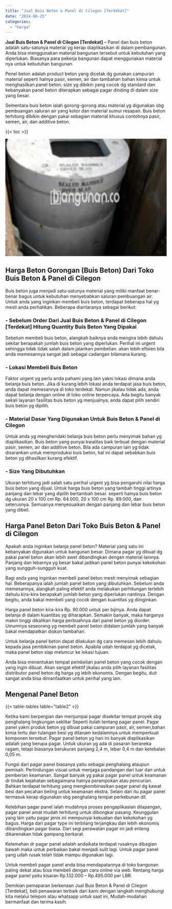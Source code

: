 ```yaml
---
title: "Jual Buis Beton & Panel di Cilegon [Terdekat]"
date: "2024-08-25"
categories: 
  - "harga"
---
```


**Jual Buis Beton & Panel di Cilegon \[Terdekat\]** – Panel dan buis beton adalah satu-satunya material yg kerap diaplikasikan di dalam pembangunan. Anda bisa menggunakan material bangunan tersebut untuk kebutuhan yang diperlukan. Biasanya para pekerja bangunan dapat menggunakan material nya untuk kebutuhan bangunan.

Penel beton adalah product beton yang dicetak dg gunakan campuran material seperti halnya pasir, semen, air dan tambahan bahan kimia untuk menghasilkan panel beton. size yg dibikin yang cocok dg standard dan kebanyakan panel beton diterapkan sebagai pagar dinding di dalam size yang besar.

Sementara buis beton ialah gorong-gorong atau material yg digunakan sbg pembuangan saluran air yang kotor dan material sumur resapan. Buis beton terhitung dibikin dengan pakai sebagian material khusus contohnya pasir, semen, air, dan additive beton.

{{< toc >}}

![Jual Buis Beton & Panel di Cilegon [Terdekat]](/images/jual-panel-buis-beton-murah-02.png)

## Harga Beton Gorongan (Buis Beton) Dari Toko Buis Beton & Panel di Cilegon

Buis beton juga menjadi satu-satunya material yang miliki manfaat benar-benar bagus untuk kebutuhan menyebabkan saluran pembuangan air. Untuk anda yang inginkan membeli buis beton, terdapat beberapa hal yg mesti anda perhatikan. Beberapa diantaranya sebagai berikut:

### \- Sebelum Order Dari Jual Buis Beton & Panel di Cilegon \[Terdekat\] Hitung Quantity Buis Beton Yang Dipakai

Sebelum membeli buis beton, alangkah baiknya anda mengira lebih dahulu sekitar berapakah jumlah buis beton yang diperlukan. Perihal ini urgent sehingga tidak tidak salah dalam jalankan pembelian. akan lebih efisien bila anda memesannya sangat jadi sebagai cadangan bilamana kurang.

### \- Lokasi Membeli Buis Beton

Faktor urgent yg perlu anda pahami yang lain yakni lokasi dimana anda belanja buis beton. Jika di kurang lebih lokasi anda terdapat jasa buis beton, anda dapat memesannya di toko terdekat. Namun jikalau tidak ada, anda dapat belanja dengan online di toko online terpercaya. Ada begitu banyak sekali layanan fasilitas buis beton yg menjualnya, anda dapat pilih sendiri buis beton yg dipilih.

### \- Material Dasar Yang Digunakan Untuk Buis Beton & Panel di Cilegon

Untuk anda yg menghendaki belanja buis beton perlu menyimak bahan yg diaplikasikan. Buis beton yang punyai kwalitas baik terbuat dengan material pasir, semen, air dan additive beton. Bila ada campuran lain yg tidak disarankan untuk memproduksi buis beton, hal ini dapat sebabkan buis beton yg dihasilkan kurang efektif.

### \- Size Yang Dibutuhkan

Ukuran terhitung jadi salah satu perihal urgent yg bisa pengaruhi nilai harga buis beton yang dijual. Untuk harga buis beton yang tambah tinggi artinya panjang dan lebar yang dipilih bertambah besar. seperti halnya buis beton dg ukuran 20 x 100 cm Rp. 64.000, 20 x 100 cm Rp. 89.000, dan seterusnya. Semuanya menyesuaikan dengan panjang dan lebar buis beton yang dibeli.

## Harga Panel Beton Dari Toko Buis Beton & Panel di Cilegon

Apakah anda inginkan belanja panel beton? Material yang satu ini kebanyakan digunakan untuk bangunan besar. Dimana pagar yg dibuat dg pakai panel beton akan lebih awet dibandingkan dengan material lainnya. Panjang dan lebarnya yg besar bakal jadikan panel beton punyai kekokohan yang sungguh-sungguh kuat.

Bagi anda yang inginkan membeli panel beton mesti menyimak sebagian hal. Beberapanya ialah jumlah panel beton yang dibutuhkan. Sebelum anda memesannya, alangkah paling efektif anda melakukan perhitungan terlebih dahulu kira-kira berapakah jumlah beton yang diperlukan nantinya. Dengan begitu, anda bakal membeli yang cocok dengan kuantitas yg diinginkan.

Harga panel beton kira-kira Rp. 90.000 untuk per bijinya. Anda dapat belanja di dalam kuantitas yg diharapkan. Semakin banyak, maka harganya makin tinggi dikalikan harga perbuahnya dari panel beton yg diorder. Umumnya seseorang yg membeli panel beton didalam jumlah yang banyak bakal mendapatkan diskon tambahan.

Untuk belanja panel beton dapat dilakukan dg cara memesan lebih dahulu kepada jasa pembikinan panel beton. Apabila udah terdapat yg dicetak, maka panel beton siap meluncur ke lokasi tujuan.

Anda bisa menentukan tempat pembelian panel beton yang cocok dengan yang ingin dibuat. Akan sangat efektif jikalau anda pilih layanan fasilitas distributor panel beton dg harga yg lebih ekonomis. Dengan begitu, duit sangat anda bisa dimanfaatkan untuk perihal yang lain.

## Mengenal Panel Beton

{{< table-tables table="table2" >}}

Ketika kami berpergian dan menjumpai pagar disekitar tempat proyek sbg penghalang lingkungan seklitar Seperti itulah tentang pagar panel. Pagar panel yakni produk beton yg dibuat pakai campuran pasir, air, semen,bahan kimia tertu dan tulangan besi yg ditanam kedalamnya untuk memperkuat komponen tersebut. Pagar panel beton yg hari ini banyak diaplikasikan adalah yang berupa pagar. Untuk ukuran yg ada di pasaran beraneka ragam, tetapi biasanya berukuran panjang 2,4 m, lebar 0,4 m dan ketebalan 0,05 m.

Fungsi dari pagar panel biasanya yaitu sebagai penghalang ataupun pemisah. Perlindungan visual untuk menjaga pandangan dari luar dan untuk pemberian keamanan. Sangat banyak yg pakai pagar panel untuk keamanan dr tindak kejahatan sebagaimana halnya perampokan atau pencurian. Bahkan terdapat terhitung yang mengkombinasikan pagar panel dg kawat besi dan pecahan beling untuk keamanan ekstra. Selain dari itu pagar panel termasuk kerap digunakan sbg penghalang tempat perkebunan dll.

Kelebihan pagar panel ialah mudahnya proses pengaplikasian dilapangan, pagar panel amat mudah terhitung untuk dibongkar pasang. Keunggulan yang lain yaitu pagar jenis ini mempunyai kekuatan dan kekokohan yg bagus. Harga dari pagar type ini terbilang terjangkau dan lebih ekonomis dibandingkan pagar biasa. Dari segi perawatan pagar ini jadi enteng dikarenakan tidak gampang berkarat.

Kelemahan dr pagar panel adalah andaikata terdapat rusaknya dibagian bawah maka untuk perbaikan bakal menjadi sulit lagi. Untuk pagar panel yang udah rusak telah tidak mampu digunakan lagi.

Untuk membeli pagar panel anda bisa mendapatannya di toko bangunan paling dekat atau bisa membeli dengan cara online via web. Rentang harga pagar panel yaitu kisaran Rp.132.000 – Rp.495.000 per LBR.

Demikian pemaparan berkenaan Jual Buis Beton & Panel di Cilegon \[Terdekat\], beli penawaran terbaik dari kami dengan langkah menghubungi kita melalui telepon atau whatsapp untuk saat ini, Mudah-mudahan bermanfaat dan terima kasih.
